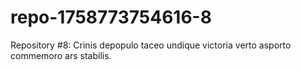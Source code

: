 # repo-1758773754616-8
Repository #8: Crinis depopulo taceo undique victoria verto asporto commemoro ars stabilis.
